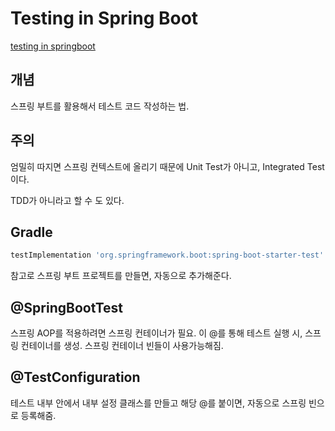 # Testing in Spring Boot

[testing in springboot](https://www.baeldung.com/spring-boot-testing)

## 개념
스프링 부트를 활용해서 테스트 코드 작성하는 법.

## 주의 
엄밀히 따지면 스프링 컨텍스트에 올리기 때문에 Unit Test가 아니고, Integrated Test이다.

TDD가 아니라고 할 수 도 있다.

## Gradle
~~~groovy
testImplementation 'org.springframework.boot:spring-boot-starter-test'
~~~

참고로 스프링 부트 프로젝트를 만들면, 자동으로 추가해준다.

## @SpringBootTest
스프링 AOP를 적용하려면 스프링 컨테이너가 필요. 
이 @를 통해 테스트 실행 시, 스프링 컨테이너를 생성. 스프링 컨테이너 빈들이 사용가능해짐.

## @TestConfiguration

테스트 내부 안에서 내부 설정 클래스를 만들고 해당 @를 붙이면, 자동으로 스프링 빈으로 등록해줌.